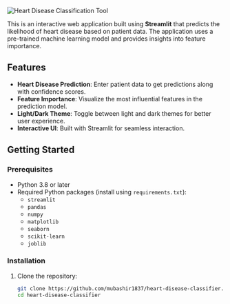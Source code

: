 ![Heart Disease Classification Tool](https://heart-disease-prediction-ml-apgbeff8fsfda2ey.centralindia-01.azurewebsites.net/)

This is an interactive web application built using **Streamlit** that predicts the likelihood of heart disease based on patient data. The application uses a pre-trained machine learning model and provides insights into feature importance.

## Features
- **Heart Disease Prediction**: Enter patient data to get predictions along with confidence scores.
- **Feature Importance**: Visualize the most influential features in the prediction model.
- **Light/Dark Theme**: Toggle between light and dark themes for better user experience.
- **Interactive UI**: Built with Streamlit for seamless interaction.

## Getting Started

### Prerequisites
- Python 3.8 or later
- Required Python packages (install using `requirements.txt`):
  - `streamlit`
  - `pandas`
  - `numpy`
  - `matplotlib`
  - `seaborn`
  - `scikit-learn`
  - `joblib`

### Installation
1. Clone the repository:
   ```bash
   git clone https://github.com/mubashir1837/heart-disease-classifier.git
   cd heart-disease-classifier
